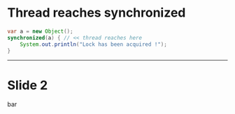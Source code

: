 # Thread reaches synchronized


```java
var a = new Object();
synchronized(a) { // << thread reaches here
    System.out.println("Lock has been acquired !");
}
```
---

# Slide 2

bar
